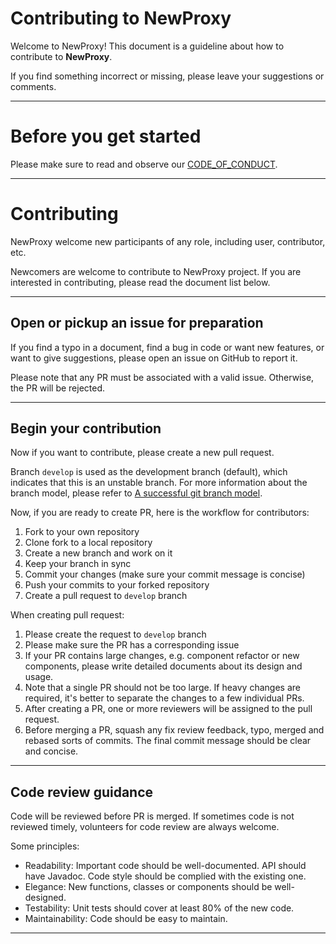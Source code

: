 # Contributing to NewProxy

Welcome to NewProxy! This document is a guideline about how to contribute to **NewProxy**.

If you find something incorrect or missing, please leave your suggestions or comments.

---

# Before you get started

Please make sure to read and observe our [CODE_OF_CONDUCT](./CODE_OF_CONDUCT.MD).

---

# Contributing

NewProxy welcome new participants of any role, including user, contributor, etc.

Newcomers are welcome to contribute to NewProxy project. If you are interested in contributing,
please read the document list below.

---

## Open or pickup an issue for preparation

If you find a typo in a document, find a bug in code or want new features, or want to give suggestions, please
open an issue on GitHub to report it.

Please note that any PR must be associated with a valid issue. Otherwise, the PR will be rejected.

---

## Begin your contribution

Now if you want to contribute, please create a new pull request.

Branch `develop` is used as the development branch (default), which indicates that this is an unstable branch.
For more information about the branch model, please refer to
[A successful git branch model](https://nvie.com/posts/a-successful-git-branching-model/).

Now, if you are ready to create PR, here is the workflow for contributors:

1. Fork to your own repository
2. Clone fork to a local repository
3. Create a new branch and work on it
4. Keep your branch in sync
5. Commit your changes (make sure your commit message is concise)
6. Push your commits to your forked repository
7. Create a pull request to `develop` branch

When creating pull request:

1. Please create the request to `develop` branch
2. Please make sure the PR has a corresponding issue
3. If your PR contains large changes, e.g. component refactor or new components, please write detailed documents about
   its design and usage.
4. Note that a single PR should not be too large. If heavy changes are required, it's better to separate the changes
   to a few individual PRs.
5. After creating a PR, one or more reviewers will be assigned to the pull request.
6. Before merging a PR, squash any fix review feedback, typo, merged and rebased sorts of commits. The final commit
   message should be clear and concise.

---

## Code review guidance

Code will be reviewed before PR is merged. If sometimes code is not reviewed timely, volunteers for code review are
always welcome.

Some principles:

* Readability: Important code should be well-documented. API should have Javadoc. Code style should be complied with
  the existing one.
* Elegance: New functions, classes or components should be well-designed.
* Testability: Unit tests should cover at least 80% of the new code.
* Maintainability: Code should be easy to maintain.

---
